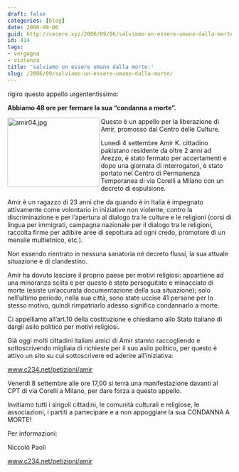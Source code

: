 ```yaml
---
draft: false
categories: [blog]
date: 2006-09-06
guid: http://cecere.xyz/2006/09/06/salviamo-un-essere-umano-dalla-morte/
id: 414
tags:
- vergogna
- violenza
title: 'salviamo un essere umano dalla morte:'
slug: /2006/09/salviamo-un-essere-umano-dalla-morte/
---
```


rigiro questo appello urgententissimo:

**Abbiamo 48 ore per fermare la sua “condanna a morte”.**

<img width="207" height="155" align="left" title="amir04.jpg" id="image413" alt="amir04.jpg" src="http://cecere.xyz/wp-content/uploads/sites/3/2006/09/amir04.jpg" />Questo è un appello per la liberazione di Amir, promosso dal Centro delle Culture.
  
Lunedì 4 settembre Amir K. cittadino pakistano residente da oltre 2 anni ad Arezzo, é stato fermato per accertamenti e dopo una giornata di interrogatori, è stato portato nel Centro di Permanenza Temporanea di via Corelli a Milano con un decreto di espulsione.
  
Amir è un ragazzo di 23 anni che da quando è in Italia è impegnato attivamente come volontario in iniziative non violente, contro la discriminazione e per l’apertura al dialogo tra le culture e le religioni (corsi di lingua per immigrati, campagna nazionale per il dialogo tra le religioni, raccolta firme per adibire aree di sepoltura ad ogni credo, promotore di un mensile multietnico, etc.).
  
Non essendo rientrato in nessuna sanatoria né decreto flussi, la sua attuale situazione è di clandestino.
  
Amir ha dovuto lasciare il proprio paese per motivi religiosi: appartiene ad una minoranza sciita e per questo è stato perseguitato e minacciato di morte (esiste un’accurata documentazione della sua situazione); solo nell’ultimo periodo, nella sua città, sono state uccise 41 persone per lo stesso motivo, quindi rimpatriarlo adesso significa condannarlo a morte.
  
Ci appelliamo all’art.10 della costituzione e chiediamo allo Stato italiano di dargli asilo politico per motivi religiosi.
  
Già oggi molti cittadini italiani amici di Amir stanno raccogliendo e sottoscrivendo migliaia di richieste per il suo asilo politico, per questo è attivo un sito su cui sottoscrivere ed aderire all’iniziativa:
  
 <a target="_blank" href="http://www.c234.net/petizioni/amir">www.c234.net/petizioni/amir</a>
  
Venerdì 8 settembre alle ore 17,00 si terrà una manifestazione davanti al CPT di via Corelli a Milano, per dare forza a questo appello.
  
Invitiamo tutti i singoli cittadini, le comunità culturali e religiose, le associazioni, i partiti a partecipare e a non appoggiare la sua CONDANNA A MORTE!

Per informazioni:
  
Niccolò Paoli
  
<a target="_blank" href="http://www.c234.net/petizioni/amir">www.c234.net/petizioni/amir</a>